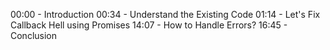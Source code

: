 00:00 - Introduction
00:34 - Understand the Existing Code
01:14 - Let's Fix Callback Hell using Promises
14:07 - How to Handle Errors?
16:45 - Conclusion



